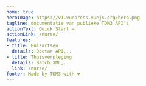```yaml
---
home: true
heroImage: https://v1.vuepress.vuejs.org/hero.png
tagline: documentatie van publieke TDM3 API's
actionText: Quick Start →
actionLink: /nurse/
features:
- title: Huisartsen
  details: Doctar API,..
- title: Thuisverpleging
  details: Batch XML,..
  link: /nurse/
footer: Made by TDM3 with ❤️
---
```

